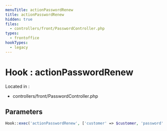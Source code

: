 ```yaml
---
menuTitle: actionPasswordRenew
title: actionPasswordRenew
hidden: true
files:
  - controllers/front/PasswordController.php
types:
  - frontoffice
hookTypes:
  - legacy
---
```


# Hook : actionPasswordRenew

Located in :

  - controllers/front/PasswordController.php

## Parameters

```php
Hook::exec('actionPasswordRenew', ['customer' => $customer, 'password' => $password]);
```